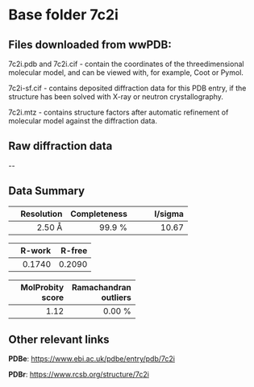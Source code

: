 # Base folder 7c2i

## Files downloaded from wwPDB:

7c2i.pdb and 7c2i.cif - contain the coordinates of the threedimensional molecular model, and can be viewed with, for example, Coot or Pymol.

7c2i-sf.cif - contains deposited diffraction data for this PDB entry, if the structure has been solved with X-ray or neutron crystallography.

7c2i.mtz - contains structure factors after automatic refinement of molecular model against the diffraction data.

## Raw diffraction data

--<br> 

## Data Summary
|   | Resolution | Completeness| I/sigma |
|---|-------------:|----------------:|--------------:|
|   |2.50 Å|99.9  %|<img width=50/>10.67|

|   | **R-work**| **R-free**   
|---|-------------:|----------------:|           
||  0.1740|  0.2090|

|   |**MolProbity<br>score**| **Ramachandran<br>outliers** 
|---|-------------:|----------------:|
||  1.12|  0.00 %|

 

 



## Other relevant links 
**PDBe**:  https://www.ebi.ac.uk/pdbe/entry/pdb/7c2i
 
**PDBr**: https://www.rcsb.org/structure/7c2i 

